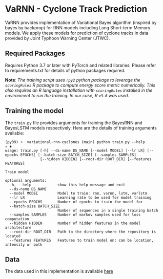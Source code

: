 # VaRNN - Cyclone Track Prediction
VaRNN provides implementation of Variational Bayes algorithm (inspired by bayes by backprop) for RNN models including Long Short-term Memory models. We apply these models for prediction of cyclone tracks in data provided by Joint Typhoon Warning Center (JTWC).

## Required Packages
Requires Python 3.7 or later with PyTorch and related libraries. Please refer to requirements.txt for details of python packages required.

**Note**: *The training script uses `rpy2` python package to leverage the `scoringRules` R package to compute energy score metric numerically. This also requires an R language installation with `scoringRules` installed in the environment to run the training. In our case, R `v3.6` was used.* 

## Training the model
The `train.py` file provides arguments for training the BayesRNN and BayesLSTM models respectively. Here are the details of training arguments available:
```{bash}
(py39) ➜  variational-rnn-cyclones (main) python train.py --help                                           ✭ ✱
usage: train.py [-h] --ds-name DS_NAME [--model MODEL] [--lr LR] [--epochs EPOCHS] [--batch-size BATCH_SIZE] [--samples SAMPLES]
                [--hidden HIDDEN] [--root-dir ROOT_DIR] [--features FEATURES]

Train model

optional arguments:
  -h, --help            show this help message and exit
  --ds-name DS_NAME
  --model MODEL         Model to train: rnn, varnn, lstm, varlstm
  --lr LR               Learning rate to be used for model training
  --epochs EPOCHS       Number of epochs to train the model for
  --batch-size BATCH_SIZE
                        Number of sequences in a single training batch
  --samples SAMPLES     Number of markov samples used for loss computation
  --hidden HIDDEN       Number of hidden features in the model architecture
  --root-dir ROOT_DIR   Path to the directory where the repository is located
  --features FEATURES   Features to train model on: can be location, intensity or both
```

## Data

The data used in this implementation is available [here](https://github.com/sydney-machine-learning/cyclonedatasets)